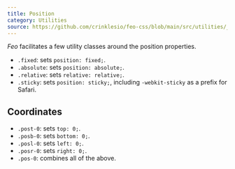 ```yaml
---
title: Position
category: Utilities
source: https://github.com/crinklesio/feo-css/blob/main/src/utilities/_position.scss
---
```


_Feo_ facilitates a few utility classes around the position properties.

- `.fixed`: sets `position: fixed;`.
- `.absolute`: sets `position: absolute;`.
- `.relative`: sets `relative: relative;`.
- `.sticky`: sets `position: sticky;`, including `-webkit-sticky` as a prefix for Safari.

## Coordinates

- `.post-0`: sets `top: 0;`.
- `.posb-0`: sets `bottom: 0;`.
- `.posl-0`: sets `left: 0;`.
- `.posr-0`: sets `right: 0;`.
- `.pos-0`: combines all of the above.
